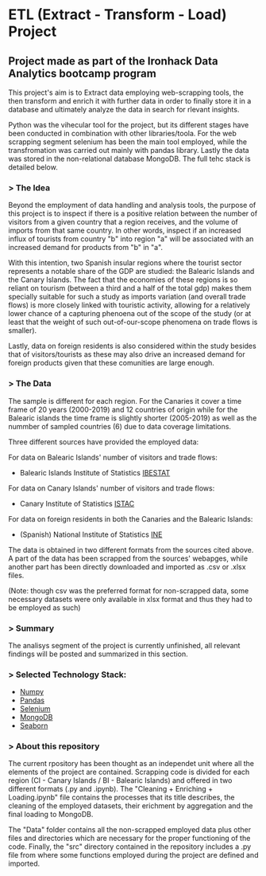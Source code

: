 # ETL (Extract - Transform - Load) Project 
## Project made as part of the Ironhack Data Analytics bootcamp program

This project's aim is to Extract data employing web-scrapping tools, the then transform and enrich it with further data in order to finally store it in a database and ultimately analyze the data in search for rlevant insights. 

Python was the vihecular tool for the project, but its different stages have been conducted in combination with other libraries/toola. For the web scrapping segment selenium has been the main tool employed, while the transfromation was carried out mainly with pandas library. Lastly the data was stored in the non-relational database MongoDB. The full tehc stack is detailed below.

### > The Idea

Beyond the employment of data handling and analysis tools, the purpose of this project is to inspect if there is a positive relation between the number of visitors from a given country that a region receives, and the volume of imports from that same country. In other words, inspect if an increased influx of tourists from country "b"  into region "a" will be associated with an increased demand for products from "b" in "a".

With this intention, two Spanish insular regions where the tourist sector represents a notable share of the GDP are studied: the Balearic Islands and the Canary Islands. The fact that the economies of these regions is so reliant on tourism (between a third and a half of the total gdp) makes them specially suitable for such a study as imports variation (and overall trade flows) is more closely linked with touristic activity, allowing for a relatively lower chance of a capturing phenoena out of the scope of the study (or at least that the weight of such out-of-our-scope phenomena on trade flows is smaller).

Lastly, data on foreign residents is also considered within the study besides that of visitors/tourists as these may also drive an increased demand for foreign products given that these comunities are large enough.

### > The Data

The sample is different for each region. For the Canaries it cover a time frame of 20 years (2000-2019) and 12 countries of origin while for the Balearic islands the time frame is slightly shorter (2005-2019) as well as the nummber of sampled countries (6) due to data coverage limitations.

Three different sources have provided the employed data: 

For data on Balearic Islands' number of visitors and trade flows:

- Balearic Islands Institute of Statistics [IBESTAT](https://ibestat.caib.es/ibestat/inici)

For data on Canary Islands' number of visitors and trade flows:

- Canary Institute of Statistics
[ISTAC](http://www.gobiernodecanarias.org/istac/)

For data on foreign residents in both the Canaries and the Balearic Islands:

- (Spanish) National Institute of Statistics [INE](https://www.ine.es/)

The data is obtained in two different formats from the sources cited above. A part of the data has been scrapped from the sources' webapges, while another part has been directly downloaded and imported as .csv or .xlsx files. 

(Note: though csv was the preferred format for non-scrapped data, some necessary datasets were only available in xlsx format and thus they had to be employed as such)

### > Summary

The analisys segment of the project is currently unfinished, all relevant findings will be posted and summarized in this section.

### > Selected Technology Stack:

- [Numpy](https://numpy.org/)
- [Pandas](https://pandas.pydata.org/)
- [Selenium](https://www.selenium.dev/)
- [MongoDB](https://www.mongodb.com/es/)
- [Seaborn](https://seaborn.pydata.org/)

### > About this repository

The current rpository has been thought as an independet unit where all the elements of the project are contained. Scrapping code is divided for each region (CI - Canary Islands / BI - Balearic Islands) and offered in two different formats (.py and .ipynb). The "Cleaning + Enriching + Loading.ipynb" file contains the processes that its title describes, the cleaning of the employed datasets, their erichment by aggregation and the final loading to MongoDB.

The "Data" folder contains all the non-scrapped employed data plus other files and directories which are necessary for the proper functioning of the code. Finally, the "src" directory contained in the repository includes a .py file from where some functions employed during the project are defined and imported.

    